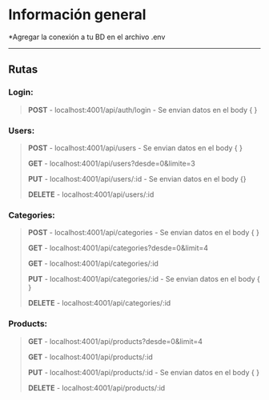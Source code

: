  # Información general


*Agregar la conexión a tu BD en el archivo .env

***
## Rutas

### Login:
>**POST** - localhost:4001/api/auth/login     - Se envian datos en el body { }          


### Users:
>**POST** - localhost:4001/api/users     - Se envian datos en el body { }          
>
>**GET** - localhost:4001/api/users?desde=0&limite=3 
>
>**PUT** - localhost:4001/api/users/:id     - Se envian datos en el body {}
>
>**DELETE**  - localhost:4001/api/users/:id

### Categories:
>**POST** - localhost:4001/api/categories   - Se envian datos en el body { }         
>
>**GET** - localhost:4001/api/categories?desde=0&limit=4
>
>**GET** - localhost:4001/api/categories/:id
>
>**PUT** - localhost:4001/api/categories/:id  - Se envian datos en el body { }         
>
>**DELETE**  - localhost:4001/api/categories/:id


### Products:
>
>**GET** - localhost:4001/api/products?desde=0&limit=4
>
>**GET** - localhost:4001/api/products/:id
>
>**PUT** - localhost:4001/api/products/:id  - Se envian datos en el body { }         
>
>**DELETE**  - localhost:4001/api/products/:id

